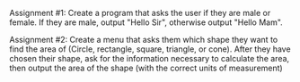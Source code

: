 Assignment #1: Create a program that asks the user if they are male or female. If they are male, output
"Hello Sir", otherwise output "Hello Mam".


Assignment #2: Create a menu that asks them which shape they want to find the area of 
(Circle, rectangle, square, triangle, or cone). After they have chosen their shape, ask
for the information necessary to calculate the area, then output the area of the shape 
(with the correct units of measurement)
